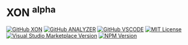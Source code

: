 # XON <sup>alpha</sup>

[![GitHub XON](https://img.shields.io/badge/GitHub-XON-blue)](https://github.com/xon-lang/xon)
[![GitHub ANALYZER](https://img.shields.io/badge/GitHub-ANALYZER-blue)](https://github.com/xon-lang/xon/tree/main/packages/analyzer)
[![GitHub VSCODE](https://img.shields.io/badge/GitHub-VSCODE-blue)](https://github.com/xon-lang/xon/tree/main/packages/vscode)
[![MIT License](https://img.shields.io/badge/License-MIT-blue)](https://github.com/xon-lang/xon/blob/main/LICENSE)
[![Visual Studio Marketplace Version](https://img.shields.io/visual-studio-marketplace/v/nizami.xon?label=vscode&color=green)](https://marketplace.visualstudio.com/items?itemName=nizami.xon)
[![NPM Version](https://img.shields.io/npm/v/%40xon%2Fcore?color=green)](https://www.npmjs.com/package/@xon/core)
